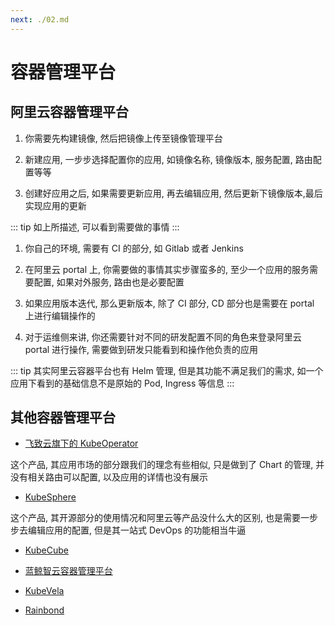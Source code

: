 ```yaml
---
next: ./02.md
---
```


# 容器管理平台

## 阿里云容器管理平台

1. 你需要先构建镜像, 然后把镜像上传至镜像管理平台

2. 新建应用, 一步步选择配置你的应用, 如镜像名称, 镜像版本, 服务配置, 路由配置等等

3. 创建好应用之后, 如果需要更新应用, 再去编辑应用, 然后更新下镜像版本,最后实现应用的更新

::: tip
如上所描述, 可以看到需要做的事情
:::

1. 你自己的环境, 需要有 CI 的部分, 如 Gitlab 或者 Jenkins

2. 在阿里云 portal 上, 你需要做的事情其实步骤蛮多的, 至少一个应用的服务需要配置, 如果对外服务, 路由也是必要配置

3. 如果应用版本迭代, 那么更新版本, 除了 CI 部分, CD 部分也是需要在 portal 上进行编辑操作的

4. 对于运维侧来讲, 你还需要针对不同的研发配置不同的角色来登录阿里云 portal 进行操作, 需要做到研发只能看到和操作他负责的应用

::: tip
其实阿里云容器平台也有 Helm 管理, 但是其功能不满足我们的需求, 如一个应用下看到的基础信息不是原始的 Pod, Ingress 等信息
:::

## 其他容器管理平台

- [飞致云旗下的 KubeOperator](https://kubeoperator.io/)

这个产品, 其应用市场的部分跟我们的理念有些相似, 只是做到了 Chart 的管理, 并没有相关路由可以配置, 以及应用的详情也没有展示

- [KubeSphere](https://kubesphere.io/zh/)

这个产品, 其开源部分的使用情况和阿里云等产品没什么大的区别, 也是需要一步步去编辑应用的配置, 但是其一站式 DevOps 的功能相当牛逼

- [KubeCube](https://www.kubecube.io/)

- [蓝鲸智云容器管理平台](https://github.com/Tencent/bk-bcs)

- [KubeVela](https://kubevela.io/zh/docs/)

- [Rainbond](https://www.rainbond.com/docs/)
